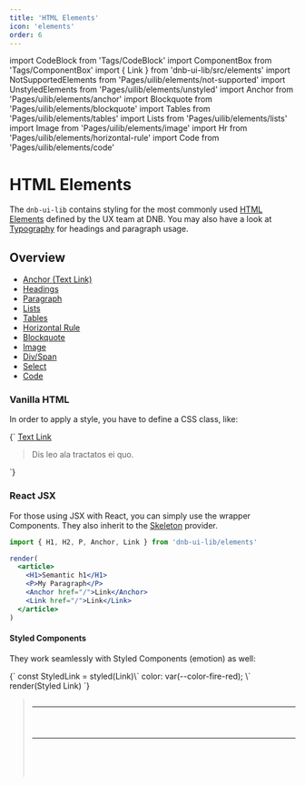 ```yaml
---
title: 'HTML Elements'
icon: 'elements'
order: 6
---
```


import CodeBlock from 'Tags/CodeBlock'
import ComponentBox from 'Tags/ComponentBox'
import { Link } from 'dnb-ui-lib/src/elements'
import NotSupportedElements from 'Pages/uilib/elements/not-supported'
import UnstyledElements from 'Pages/uilib/elements/unstyled'
import Anchor from 'Pages/uilib/elements/anchor'
import Blockquote from 'Pages/uilib/elements/blockquote'
import Tables from 'Pages/uilib/elements/tables'
import Lists from 'Pages/uilib/elements/lists'
import Image from 'Pages/uilib/elements/image'
import Hr from 'Pages/uilib/elements/horizontal-rule'
import Code from 'Pages/uilib/elements/code'

# HTML Elements

The `dnb-ui-lib` contains styling for the most commonly used [HTML Elements](https://developer.mozilla.org/en-US/docs/Web/HTML/Element) defined by the UX team at DNB. You may also have a look at [Typography](/uilib/typography) for headings and paragraph usage.

## Overview

- [Anchor (Text Link)](#anchor-text-link)
- [Headings](/uilib/typography/heading)
- [Paragraph](/uilib/typography/paragraph)
- [Lists](#lists)
- [Tables](#tables)
- [Horizontal Rule](/uilib/elements#horizontal-rule)
- [Blockquote](#blockquote)
- [Image](#image)
- [Div/Span](#unstyled-html-elements)
- [Select](#missing-html-elements)
- [Code](#code)

### Vanilla HTML

In order to apply a style, you have to define a CSS class, like:

<CodeBlock reactLive hidePreview>
{`
<a href="/" className="dnb-anchor">Text Link</a>
<blockquote className="dnb-blockquote">
  Dis leo ala tractatos ei quo.
</blockquote>
`}
</CodeBlock>

### React JSX

For those using JSX with React, you can simply use the wrapper Components. They also inherit to the [Skeleton](/uilib/components/skeleton) provider.

```jsx
import { H1, H2, P, Anchor, Link } from 'dnb-ui-lib/elements'

render(
  <article>
    <H1>Semantic h1</H1>
    <P>My Paragraph</P>
    <Anchor href="/">Link</Anchor>
    <Link href="/">Link</Link>
  </article>
)
```

#### Styled Components

They work seamlessly with Styled Components (emotion) as well:

<ComponentBox useRender scope={{Link}}>
{`
const StyledLink = styled(Link)\`
  color: var(--color-fire-red);
\`
render(<StyledLink href="/" target="_blank">Styled Link</StyledLink>)
`}
</ComponentBox>

<Anchor />
<Lists />
<Tables />
<Blockquote />
<Image />
<Hr />
<UnstyledElements />
<Code />

---

<NotSupportedElements />
